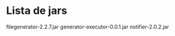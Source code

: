 Lista de jars
==============

filegenerator-2.2.7.jar
generator-executor-0.0.1.jar
notifier-2.0.2.jar
